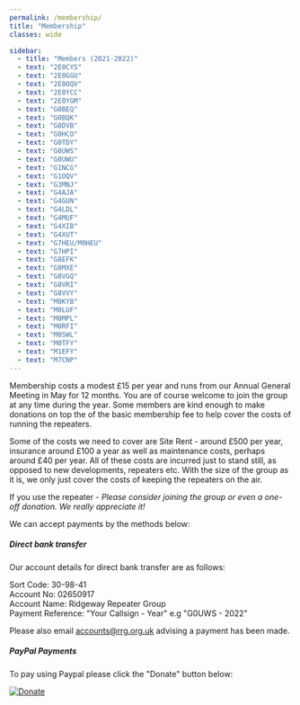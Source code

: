 ```yaml
---
permalink: /membership/
title: "Membership"
classes: wide

sidebar:
  - title: "Members (2021-2022)"
  - text: "2E0CYS"
  - text: "2E0GGU"
  - text: "2E0OQV"
  - text: "2E0YCC" 
  - text: "2E0YGM"
  - text: "G0BEQ"
  - text: "G0BQK"
  - text: "G0DVB"
  - text: "G0HCO"
  - text: "G0TDY"
  - text: "G0UWS"
  - text: "G0UWU"
  - text: "G1NCG"
  - text: "G1OQV"
  - text: "G3MNJ"
  - text: "G4AJA"
  - text: "G4GUN"
  - text: "G4LDL"
  - text: "G4MUF"
  - text: "G4XIB"
  - text: "G4XUT"
  - text: "G7HEU/M0HEU"
  - text: "G7HPI"
  - text: "G8EFK"
  - text: "G8MXE"
  - text: "G8VGQ"
  - text: "G8VRI"
  - text: "G8VVY"
  - text: "M0KYB"
  - text: "M0LUF"
  - text: "M0MPL"
  - text: "M0RFI"
  - text: "M0SWL"
  - text: "M0TFY"
  - text: "M1EFY"
  - text: "M7CNP"
---
```


Membership costs a modest £15 per year and runs from our Annual General Meeting in May for 12 months. You are of course welcome to join the group at any time during the year. Some members are kind enough to make donations on top the of the basic membership fee to help cover the costs of running the repeaters.

Some of the costs we need to cover are Site Rent - around £500 per year, insurance around £100 a year as well as maintenance costs, perhaps around £40 per year. All of these costs are incurred just to stand still, as opposed to new developments, repeaters etc. With the size of the group as it is, we only just cover the costs of keeping the repeaters on the air.

If you use the repeater - *Please consider joining the group or even a one-off donation. We really appreciate it!*

We can accept payments by the methods below:

##### Direct bank transfer 

Our account details for direct bank transfer are as follows:

Sort Code: 30-98-41  
Account No: 02650917  
Account Name: Ridgeway Repeater Group  
Payment Reference: "Your Callsign - Year" e.g "G0UWS - 2022"  

Please also email [accounts@rrg.org.uk](mailto:accounts@rrg.org.uk) advising a payment has been made.

##### PayPal Payments

To pay using Paypal please click the "Donate" button below:

[![Donate](https://www.paypalobjects.com/en_US/GB/i/btn/btn_donateCC_LG.gif)](https://www.paypal.com/cgi-bin/webscr?cmd=_s-xclick&hosted_button_id=8W6FF5Z7H99UL)

